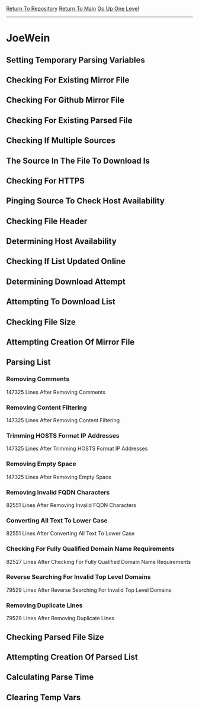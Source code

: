 [Return To Repository](https://github.com/deathbybandaid/piholeparser/)
[Return To Main](https://github.com/deathbybandaid/piholeparser/blob/master/RecentRunLogs/Mainlog.md)
[Go Up One Level](https://github.com/deathbybandaid/piholeparser/blob/master/RecentRunLogs/TopLevelScripts/30-Processing-External-Blacklists.md)
____________________________________
# JoeWein
## Setting Temporary Parsing Variables
## Checking For Existing Mirror File
## Checking For Github Mirror File
## Checking For Existing Parsed File
## Checking If Multiple Sources
## The Source In The File To Download Is
## Checking For HTTPS
## Pinging Source To Check Host Availability
## Checking File Header
## Determining Host Availability
## Checking If List Updated Online
## Determining Download Attempt
## Attempting To Download List
## Checking File Size
## Attempting Creation Of Mirror File
## Parsing List
### Removing Comments
147325 Lines After Removing Comments
### Removing Content Filtering
147325 Lines After Removing Content Filtering
### Trimming HOSTS Format IP Addresses
147325 Lines After Trimming HOSTS Format IP Addresses
### Removing Empty Space
147325 Lines After Removing Empty Space
### Removing Invalid FQDN Characters
82551 Lines After Removing Invalid FQDN Characters
### Converting All Text To Lower Case
82551 Lines After Converting All Text To Lower Case
### Checking For Fully Qualified Domain Name Requirements
82527 Lines After Checking For Fully Qualified Domain Name Requirements
### Reverse Searching For Invalid Top Level Domains
79529 Lines After Reverse Searching For Invalid Top Level Domains
### Removing Duplicate Lines
79529 Lines After Removing Duplicate Lines
## Checking Parsed File Size
## Attempting Creation Of Parsed List
## Calculating Parse Time
## Clearing Temp Vars

